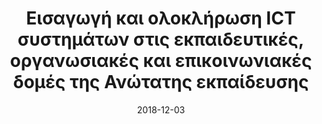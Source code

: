 ---
title: "Εισαγωγή και ολοκλήρωση ICT συστημάτων στις εκπαιδευτικές, οργανωσιακές και επικοινωνιακές δομές της Ανώτατης εκπαίδευσης"
collection: publications
category: manuscripts
permalink: /publication/2018-12-03-PhD
excerpt: 'This is my PhD, Available only in Greek...'
date: 2018-12-03
venue: 'Aristotle University of Thessaloniki'
paperurl: 'https://ikee.lib.auth.gr/record/303595/files/GRI-2019-23879.pdf'
citation: 'Διονύσιος Φραγκόπουλος (2018). &quot;Εισαγωγή και ολοκλήρωση ICT συστημάτων στις εκπαιδευτικές, οργανωσιακές και επικοινωνιακές δομές της Ανώτατης εκπαίδευσης&quot; <i>Αριστοτέλειο Πανεπιστήμιο Θεσσαλονίκης</i>.'
---
